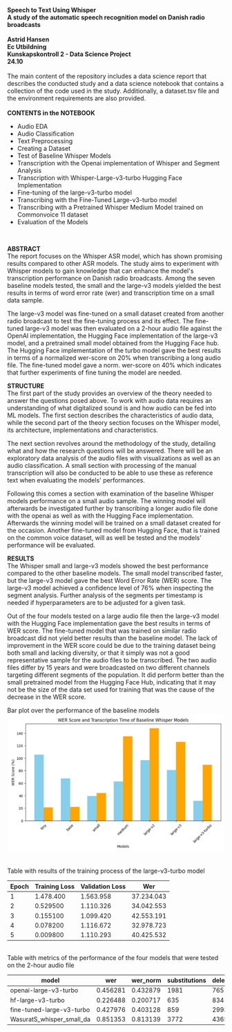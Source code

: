 
<b>Speech to Text Using Whisper <br>
A study of the automatic speech recognition model on Danish radio broadcasts <br>
</b>
<br>
<b> Astrid Hansen <br>
Ec Utbildning <br>
Kunskapskontroll 2 - Data Science Project<br>
24.10 
</b>
<br>
<br>
The main content of the repository includes a data science report that describes the conducted study and a data science notebook that contains a collection of the code used in the study. Additionally, a dataset.tsv file and the environment requirements are also provided.
<br>
<br>
<b> CONTENTS in the NOTEBOOK</b>
* Audio EDA
* Audio Classification
* Text Preprocessing
* Creating a Dataset
* Test of Baseline Whisper Models
* Transcription with the Openai implementation of Whisper and Segment Analysis
* Transcription with Whisper-Large-v3-turbo Hugging Face Implementation
* Fine-tuning of the large-v3-turbo model
* Transcribing with the Fine-Tuned Large-v3-turbo model
* Transcribing with a Pretrained Whisper Medium Model trained on Commonvoice 11 dataset
* Evaluation of the Models
<br>

<b> ABSTRACT</b> <br>
The report focuses on the Whisper ASR model, which has shown promising results compared to other ASR models. The study aims to experiment with Whisper models to gain knowledge that can enhance the model's transcription performance on Danish radio broadcasts. Among the seven baseline models tested, the small and the large-v3 models yielded the best results in terms of word error rate (wer) and transcription time on a small data sample.<br>

The large-v3 model was fine-tuned on a small dataset created from another radio broadcast to test the fine-tuning process and its effect. The fine-tuned large-v3 model was then evaluated on a 2-hour audio file against the OpenAI implementation, the Hugging Face implementation of the large-v3 model, and a pretrained small model obtained from the Hugging Face hub. The Hugging Face implementation of the turbo model gave the best results in terms of a normalized wer-score on 20% when transcribing a long audio file. The fine-tuned model gave a norm. wer-score on 40% which indicates that further experiments of fine tuning the model are needed. <br>

<b> STRUCTURE</b><br>
The first part of the study provides an overview of the theory needed to answer the questions posed above. To work with audio data requires an understanding of what digitalized sound is and how audio can be fed into ML models. The first section describes the characteristics of audio data, while the second part of the theory section focuses on the Whisper model, its architecture, implementations and characteristics. <br>

The next section revolves around the methodology of the study, detailing what and how the research questions will be answered. There will be an exploratory data analysis of the audio files with visualizations as well as an audio classification. A small section with processing of the manual transcription will also be conducted to be able to use these as reference text when evaluating the models' performances.   <br>

Following this comes a section with examination of the baseline Whisper models performance on a small audio sample. The winning model will afterwards be investigated further by transcribing a longer audio file done with the openai as well as with the Hugging Face implementation. Afterwards the winning model will be trained on a small dataset created for the occasion. Another fine-tuned model from Hugging Face, that is trained on the common voice dataset, will as well be tested and the models’ performance will be evaluated. <br>

<b>RESULTS</b><br>
The Whisper small and large-v3 models showed the best performance compared to the other baseline models. The small model transcribed faster, but the large-v3 model gave the best Word Error Rate (WER) score. The large-v3 model achieved a confidence level of 76% when inspecting the segment analysis. Further analysis of the segments per timestamp is needed if hyperparameters are to be adjusted for a given task.  <br>

Out of the four models tested on a large audio file then the large-v3 model with the Hugging Face implementation gave the best results in terms of WER score. The fine-tuned model that was trained on similar radio broadcast did not yield better results than the baseline model. The lack of improvement in the WER score could be due to the training dataset being both small and lacking diversity, or that it simply was not a good representative sample for the audio files to be transcribed. The two audio files differ by 15 years and were broadcasted on two different channels targeting different segments of the population. It did perform better than the small pretrained model from the Hugging Face Hub, indicating that it may not be the size of the data set used for training that was the cause of the decrease in the WER score. <br>


Bar plot over the performance of the baseline models
![graph](baseline_models.png)

<br>
Table with results of the training process of the large-v3-turbo model

| Epoch | Training Loss | Validation Loss | Wer        |
| ----- | ------------- | --------------- | ---------- |
| 1     | 1.478.400     | 1.563.958       | 37.234.043 |
| 2     | 0.529500      | 1.110.326       | 34.042.553 |
| 3     | 0.155100      | 1.099.420       | 42.553.191 |
| 4     | 0.078200      | 1.116.672       | 32.978.723 |
| 5     | 0.009800      | 1.110.293       | 40.425.532 |

<br>
Table with metrics of the performance of the four models that were tested on the 2-hour audio file

| model                     | wer      | wer_norm | substitutions | deletions | insertions |
| ------------------------- | -------- | -------- | ------------- | --------- | ---------- |
| openai-large-v3-turbo     | 0.456281 | 0.432879 | 1981          | 765       | 505        |
| hf-large-v3-turbo         | 0.226488 | 0.200717 | 635           | 834       | 224        |
| fine-tuned-large-v3-turbo | 0.427976 | 0.403128 | 859           | 2993      | 257        |
| WasuratS_whisper_small_da | 0.851353 | 0.813139 | 3772          | 4365      | 769        |


